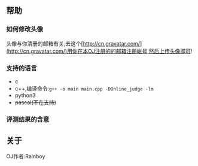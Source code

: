 ## 帮助

### 如何修改头像

头像与你清册的邮箱有关,去这个[http://cn.gravatar.com/](http://cn.gravatar.com/)用你在本OJ注册的的邮箱注册帐号,然后上传头像即可!

### 支持的语言

 - c
 - c++,编译命令:`g++ -o main main.cpp -DOnline_judge -lm`
 - python3
 - ~~pascal(不在支持)~~


### 评测结果的含意


## 关于

  OJ作者:Rainboy
